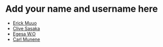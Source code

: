 # Add your name and username here

- [Erick Muuo](https://github.com/IamMuuo)
- [Clive Sasaka](https://github.com/Csasaka19)
- [Egesa W.O](https://github.com/wayneotemah/)
- [Carl Munene](https://github.com/munenecarl)
